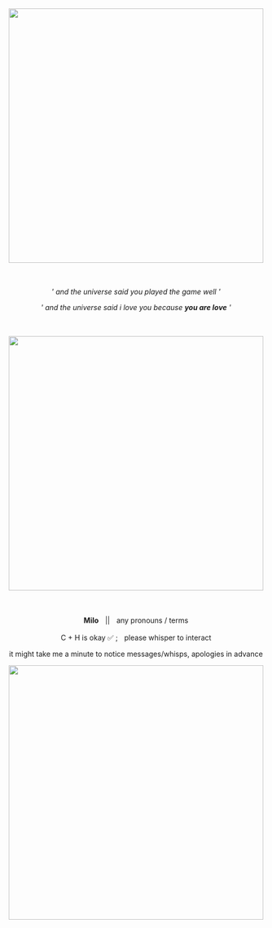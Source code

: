 

&nbsp; 


<p align="center">
<img src="https://64.media.tumblr.com/5d512005d414f718a6d3690150f9be0e/4e325ded17b381af-a2/s2048x3072/da1e84e26c1423aeb23cb26cfa7312f21523e5cd.pnj" width="500">
</p>ㅤㅤㅤㅤㅤㅤ ㅤ
<p align="center"><i>' and the universe said you played the game well '</i></p>
<p align="center"><i>' and the universe said i love you because <b>you are love</b> '</i></p>

ㅤㅤ
<p align="center">
<img src="https://64.media.tumblr.com/49be84abe827499b4ab60765b6d3293c/tumblr_inline_n3jrmga1UP1rx7gub.jpg" width="500">
</p>  
ㅤㅤ
<p align="center"><b>Milo</b>ㅤ||ㅤany pronouns / terms</p>
<p align="center">C + H is okay ✅ ;ㅤplease whisper to interact</p>
<p align="center">it might take me a minute to notice messages/whisps, apologies in advance</p>
<p align="center">
<img src="https://64.media.tumblr.com/5381946ed1fe5b94297b75e0effb59d7/4e325ded17b381af-31/s2048x3072/c9412988206cd365d955993929a4267ee9151e7a.pnj" width="500">
</p>

